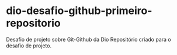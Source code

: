 # dio-desafio-github-primeiro-repositorio
Desafio de projeto sobre Git-Github  da Dio
Repositório criado para o desafio de projeto.
